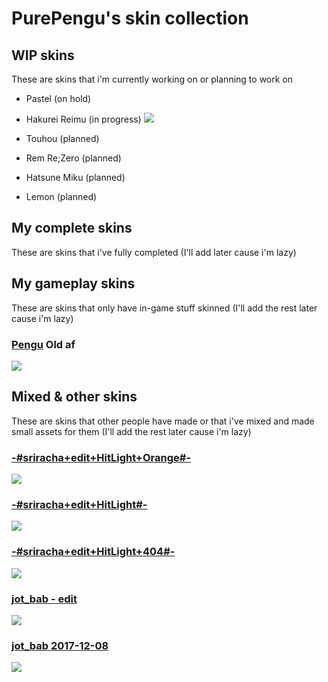 # **PurePengu's skin collection**

## WIP skins
These are skins that i'm currently working on or planning to work on
- Pastel (on hold)
- Hakurei Reimu (in progress)
![](https://user-images.githubusercontent.com/76111977/155980783-5ccc1a51-9c15-484c-9718-499b2fd5fcae.png)

- Touhou (planned)
- Rem Re;Zero (planned)
- Hatsune Miku (planned)
- Lemon (planned)

## My complete skins
These are skins that i've fully completed (I'll add later cause i'm lazy)

## My gameplay skins
These are skins that only have in-game stuff skinned (I'll add the rest later cause i'm lazy) 
### [**Pengu**](https://drive.google.com/u/0/uc?id=1yVlgopfOvTsD-PMhUtsjtfKi-a7fxJC8&export=download) Old af
![](https://user-images.githubusercontent.com/76111977/152647508-d074c329-001b-4269-8d3d-b54cfe2f44a9.png)

## Mixed & other skins
These are skins that other people have made or that i've mixed and made small assets for them (I'll add the rest later cause i'm lazy)
### [-#sriracha+edit+HitLight+Orange#-](https://drive.google.com/u/0/uc?id=1UPqUVCHKLzRl53fLmvIPnrHv9Sfvwh1C&export=download)
![](https://user-images.githubusercontent.com/76111977/157769618-6796dc6a-b0c9-407d-9cb6-ce83e662047d.png)

### [-#sriracha+edit+HitLight#-](https://drive.google.com/u/0/uc?id=1f2v4mN2JJS6ObkwnuVcWKLd-N5BpHIm8&export=download)
![](https://user-images.githubusercontent.com/76111977/157287497-d641a5bf-b4e8-44d0-b5aa-2ca656dc24b7.png)

### [**-#sriracha+edit+HitLight+404#-**](https://drive.google.com/u/0/uc?id=1NRAUsVSLtTr0qIFlqEvc79dqaVVCm3Qw&export=download)
![](https://user-images.githubusercontent.com/76111977/157287437-a21123af-fa5f-4805-b2c3-ba06bed18401.png)

### [**jot_bab - edit**](https://drive.google.com/u/0/uc?export=download&confirm=-UD9&id=1cyM3STiL_zw95Raskcdv52zrmItQ-lQY)
![](https://user-images.githubusercontent.com/76111977/148859844-8d54b1b5-ae97-47e8-824d-8068936ada11.png)

### [**jot_bab 2017-12-08**](https://circle-people.com/wp-content/Skins/Jot_bab/jot_bab%202017-12-08.osk)
![](https://user-images.githubusercontent.com/76111977/148711678-f679029e-ac27-4060-8041-fcf7f7dda4ec.png)
